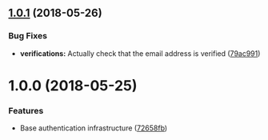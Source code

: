 <a name="1.0.1"></a>
## [1.0.1](https://github.com/weegigs/firebase-express-authenticator/compare/v1.0.0...v1.0.1) (2018-05-26)


### Bug Fixes

* **verifications:** Actually check that the email address is verified ([79ac991](https://github.com/weegigs/firebase-express-authenticator/commit/79ac991))

<a name="1.0.0"></a>
# 1.0.0 (2018-05-25)


### Features

* Base authentication infrastructure ([72658fb](https://github.com/weegigs/firebase-express-authenticator/commit/72658fb))
